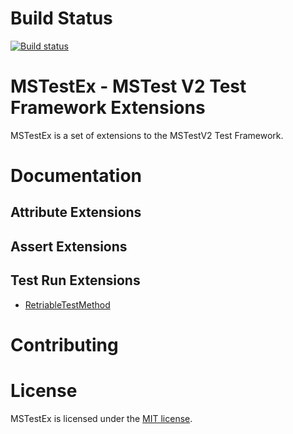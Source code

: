 # Build Status
[![Build status](https://pvlakshm.visualstudio.com/MSTestEx/_apis/build/status/MSTestEx-.NET%20Desktop-CI)](https://pvlakshm.visualstudio.com/MSTestEx/_build/latest?definitionId=95)
# MSTestEx - MSTest V2 Test Framework Extensions
MSTestEx is a set of extensions to the MSTestV2 Test Framework.
# Documentation
## Attribute Extensions
## Assert Extensions
## Test Run Extensions
 - [RetriableTestMethod](docs/TestRunEx/RetraibleTestMethod.md)
# Contributing
# License
MSTestEx is licensed under the [MIT license](./LICENSE).